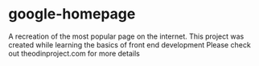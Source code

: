 # google-homepage
A recreation of the most popular page on the internet.
This project was created while learning the basics of front end development
Please check out theodinproject.com for more details
